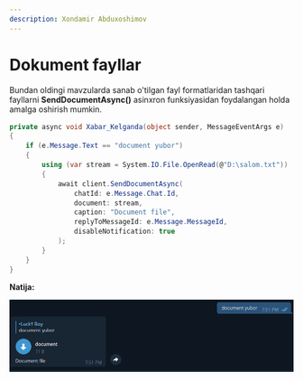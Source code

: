```yaml
---
description: Xondamir Abduxoshimov
---
```


# Dokument fayllar

Bundan oldingi mavzularda sanab o'tilgan fayl formatlaridan tashqari fayllarni **SendDocumentAsync()** asinxron funksiyasidan foydalangan holda amalga oshirish mumkin.

```csharp
private async void Xabar_Kelganda(object sender, MessageEventArgs e)
{
    if (e.Message.Text == "document yubor")
    {
        using (var stream = System.IO.File.OpenRead(@"D:\salom.txt"))
        {
            await client.SendDocumentAsync(
                chatId: e.Message.Chat.Id,
                document: stream,    
                caption: "Document file",
                replyToMessageId: e.Message.MessageId,
                disableNotification: true
            );
        }
    }
}
```

**Natija:**

![](<../../../../.gitbook/assets/image (107) (1) (1) (1) (1) (2) (2) (2) (2) (2) (1) (2).png>)
